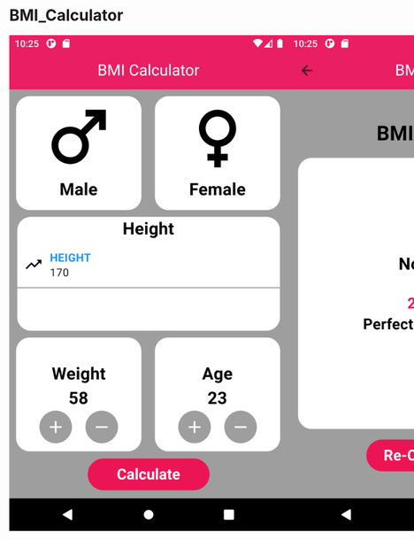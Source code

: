 # BMI_Calculator
<!DOCTYPE html>
<html lang="en">
<head>
<meta charset="UTF-8">
<meta name="viewport" content="width=device-width, initial-scale=1.0">
<title>Two Images Side by Side</title>
<style>
    .container {
        display: flex;
    }

    .image {
        width: 150px; /* Adjust the width as needed */
        height: auto; /* Maintain aspect ratio */
        margin-right: 20px; /* Adjust spacing between images */
    }
</style>
</head>
<body>

<div class="container">
    <img class="image" src="images/BMI1stPage.png" alt="First Page">
    <img class="image" src="images/BMI2ndPage.png" alt="Second Page">
</div>

</body>
</html>


